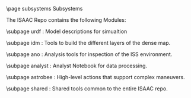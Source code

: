 \page subsystems Subsystems

The ISAAC Repo contains the following Modules:


\subpage urdf : Model descriptions for simualtion

\subpage idm : Tools to build the different layers of the dense map.

\subpage ano : Analysis tools for inspection of the ISS environment.

\subpage analyst : Analyst Notebook for data processing.

\subpage astrobee : High-level actions that support complex maneuvers.

\subpage shared : Shared tools common to the entire ISAAC repo.
